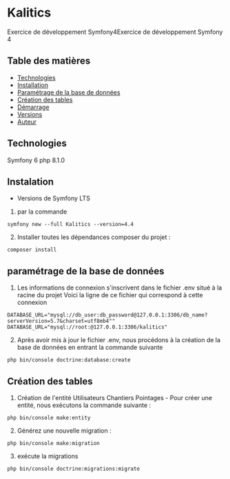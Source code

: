 # Kalitics
Exercice de développement Symfony4Exercice de développement Symfony 4
## Table des matières
<!-- * [Informations générales](#informations-générales) -->
* [Technologies](#technologies)
* [Installation](#installation)
* [Paramétrage de la base de données](#paramétrage-BDD)
* [Création des tables](#Création-des-tables)
* [Démarrage](#démarrage)
* [Versions](#versions)
* [Auteur](#auteur)
## Technologies
Symfony 6
php 8.1.0

## Instalation 
* Versions de Symfony LTS 
1. par la commande 
```
symfony new --full Kalitics --version=4.4
```
2. Installer toutes les dépendances composer du projet : 
```
composer install
```
## paramétrage de la base de données
1. Les informations de connexion s'inscrivent dans le fichier .env situé à la racine du projet Voici la ligne de ce fichier qui correspond à cette connexion
```
DATABASE_URL="mysql://db_user:db_password@127.0.0.1:3306/db_name?serverVersion=5.7&charset=utf8mb4""
DATABASE_URL="mysql://root:@127.0.0.1:3306/kalitics"
```
2. Après avoir mis à jour le fichier .env, nous procédons à la création de la base de données en entrant la commande suivante
```
php bin/console doctrine:database:create
```

## Création des tables
1. Création de l'entité Utilisateurs Chantiers Pointages
       - Pour créer une entité, nous exécutons la commande suivante :
```
php bin/console make:entity
```
2. Générez une nouvelle migration :
```
php bin/console make:migration
```
3. exécute la migrations
```
php bin/console doctrine:migrations:migrate
```